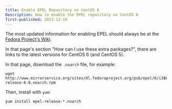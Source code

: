 ```yaml
---
title: Enable EPEL Repository on CentOS 6
Description: How to enable the EPEL repository on CentOS 6
first-published: 2013-12-19
---
```


The most updated information for enabling EPEL should always be at the 
[Fedora Project's Wiki](http://fedoraproject.org/wiki/EPEL).

In that page's section "How can I use these extra packages?", there are links 
to the latest versions for CentOS 6 (and CentOS 5).

In that page, download the `.noarch` file, for example:

    wget http://www.mirrorservice.org/sites/dl.fedoraproject.org/pub/epel/6/i386/epel-release-6-8.noarch.rpm

Then, install with `yum`:

    yum install epel-release-*.noarch
